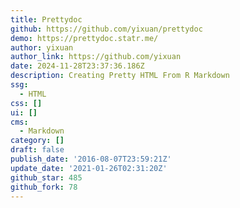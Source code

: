 ```yaml
---
title: Prettydoc
github: https://github.com/yixuan/prettydoc
demo: https://prettydoc.statr.me/
author: yixuan
author_link: https://github.com/yixuan
date: 2024-11-28T23:37:36.186Z
description: Creating Pretty HTML From R Markdown
ssg:
  - HTML
css: []
ui: []
cms:
  - Markdown
category: []
draft: false
publish_date: '2016-08-07T23:59:21Z'
update_date: '2021-01-26T02:31:20Z'
github_star: 485
github_fork: 78
---
```

